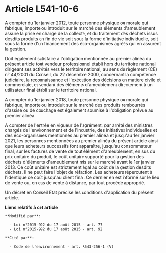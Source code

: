 # Article L541-10-6

A compter du 1er janvier 2012, toute personne physique ou morale qui fabrique, importe ou introduit sur le marché des
éléments d'ameublement assure la prise en charge de la collecte, et du traitement des déchets issus desdits produits en fin
de vie soit sous la forme d'initiative individuelle, soit sous la forme d'un financement des éco-organismes agréés qui en
assurent la gestion.

Doit également satisfaire à l'obligation mentionnée au premier alinéa du présent article tout vendeur professionnel établi
hors du territoire national dirigeant ses activités vers le territoire national, au sens du règlement (CE) n° 44/2001 du
Conseil, du 22 décembre 2000, concernant la compétence judiciaire, la reconnaissance et l'exécution des décisions en matière
civile et commerciale, et vendant des éléments d'ameublement directement à un utilisateur final établi sur le territoire
national.

A compter du 1er janvier 2018, toute personne physique ou morale qui fabrique, importe ou introduit sur le marché des
produits rembourrés d'assise ou de couchage est également soumise à l'obligation prévue au premier alinéa.

A compter de l'entrée en vigueur de l'agrément, par arrêté des ministres chargés de l'environnement et de l'industrie, des
initiatives individuelles et des éco-organismes mentionnés au premier alinéa et jusqu'au 1er janvier 2021, les personnes
mentionnées au premier alinéa du présent article ainsi que leurs acheteurs successifs font apparaître, jusqu'au consommateur
final, sur les factures de vente de tout élément d'ameublement, en sus du prix unitaire du produit, le coût unitaire supporté
pour la gestion des déchets d'éléments d'ameublement mis sur le marché avant le 1er janvier 2013. Ce coût unitaire est
strictement égal au coût de la gestion desdits déchets. Il ne peut faire l'objet de réfaction. Les acheteurs répercutent à
l'identique ce coût jusqu'au client final. Ce dernier en est informé sur le lieu de vente ou, en cas de vente à distance, par
tout procédé approprié. 

Un décret en Conseil Etat précise les conditions d'application du présent article.

**Liens relatifs à cet article**

	**Modifié par**:

	  - Loi n°2015-992 du 17 août 2015 - art. 77
	  - Loi n°2015-992 du 17 août 2015 - art. 92

	**Cité par**:

	  - Code de l'environnement - art. R543-256-1 (V)
